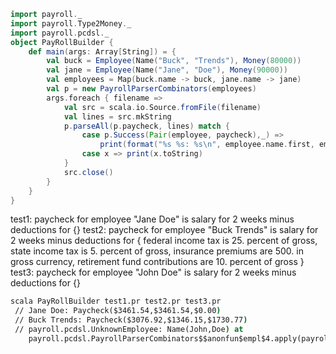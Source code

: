 ```scala
import payroll._ 
import payroll.Type2Money._ 
import payroll.pcdsl._ 
object PayRollBuilder { 
	def main(args: Array[String]) = { 
		val buck = Employee(Name("Buck", "Trends"), Money(80000)) 
		val jane = Employee(Name("Jane", "Doe"), Money(90000)) 
		val employees = Map(buck.name -> buck, jane.name -> jane) 
		val p = new PayrollParserCombinators(employees) 
		args.foreach { filename => 
			val src = scala.io.Source.fromFile(filename) 
			val lines = src.mkString 
			p.parseAll(p.paycheck, lines) match { 
				case p.Success(Pair(employee, paycheck),_) => 
					print(format("%s %s: %s\n", employee.name.first, employee.name.last, paycheck)) 
				case x => print(x.toString) 
			} 
			src.close() 
		} 
	} 
}
```

test1: paycheck for employee "Jane Doe" is salary for 2 weeks minus deductions for {}
test2: paycheck for employee "Buck Trends" is salary for 2 weeks minus deductions for { 
	federal income tax is 25. percent of gross, 
	state income tax is 5. percent of gross, 
	insurance premiums are 500. in gross currency, 
	retirement fund contributions are 10. percent of gross 
}
test3: paycheck for employee "John Doe" is salary for 2 weeks minus deductions for {}

```cmd
scala PayRollBuilder test1.pr test2.pr test3.pr
 // Jane Doe: Paycheck($3461.54,$3461.54,$0.00) 
 // Buck Trends: Paycheck($3076.92,$1346.15,$1730.77)
 // payroll.pcdsl.UnknownEmployee: Name(John,Doe) at 
	payroll.pcdsl.PayrollParserCombinators$$anonfun$empl$4.apply(payroll-pc.scala:24
```